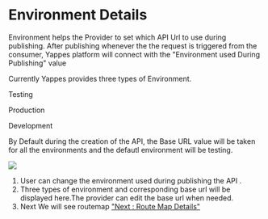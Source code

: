 Environment Details
===================

Environment helps the Provider to set which API Url to use during
publishing. After publishing whenever the the request is triggered from
the consumer, Yappes platform will connect with the "Environment used
During Publishing" value

Currently Yappes provides three types of Environment.

Testing

Production

Development

By Default during the creation of the API, the Base URL value will be
taken for all the environments and the defautl environment will be
testing.

![](../images/existing_api/existing_api_environment_01.png)

1.  User can change the environment used during publishing the API .
2.  Three types of environment and corresponding base url will be
    displayed here.The provider can edit the base url when needed.
3.  Next We will see routemap ["Next : Route Map Details"](routemap)
